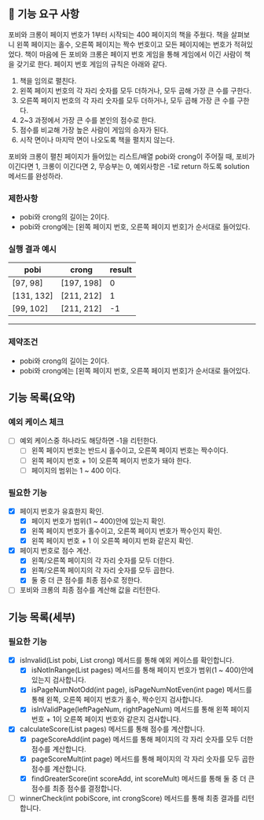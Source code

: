 ## 🚀 기능 요구 사항

포비와 크롱이 페이지 번호가 1부터 시작되는 400 페이지의 책을 주웠다. 책을 살펴보니 왼쪽 페이지는 홀수, 오른쪽 페이지는 짝수 번호이고 모든 페이지에는 번호가 적혀있었다. 책이 마음에 든 포비와 크롱은 페이지
번호 게임을 통해 게임에서 이긴 사람이 책을 갖기로 한다. 페이지 번호 게임의 규칙은 아래와 같다.

1. 책을 임의로 펼친다.
2. 왼쪽 페이지 번호의 각 자리 숫자를 모두 더하거나, 모두 곱해 가장 큰 수를 구한다.
3. 오른쪽 페이지 번호의 각 자리 숫자를 모두 더하거나, 모두 곱해 가장 큰 수를 구한다.
4. 2~3 과정에서 가장 큰 수를 본인의 점수로 한다.
5. 점수를 비교해 가장 높은 사람이 게임의 승자가 된다.
6. 시작 면이나 마지막 면이 나오도록 책을 펼치지 않는다.

포비와 크롱이 펼친 페이지가 들어있는 리스트/배열 pobi와 crong이 주어질 때, 포비가 이긴다면 1, 크롱이 이긴다면 2, 무승부는 0, 예외사항은 -1로 return 하도록 solution 메서드를 완성하라.

### 제한사항

- pobi와 crong의 길이는 2이다.
- pobi와 crong에는 [왼쪽 페이지 번호, 오른쪽 페이지 번호]가 순서대로 들어있다.

### 실행 결과 예시

| pobi | crong | result |
| --- | --- | --- |
| [97, 98] | [197, 198] | 0 |
| [131, 132] | [211, 212] | 1 |
| [99, 102] | [211, 212] | -1 |

---

### 제약조건

- pobi와 crong의 길이는 2이다.
- pobi와 crong에는 [왼쪽 페이지 번호, 오른쪽 페이지 번호]가 순서대로 들어있다.

## 기능 목록(요약)

### 예외 케이스 체크

- [ ] 예외 케이스중 하나라도 해당하면 -1을 리턴한다.
    - [ ] 왼쪽 페이지 번호는 반드시 홀수이고, 오른쪽 페이지 번호는 짝수이다.
    - [ ] 왼쪽 페이지 번호 + 1이 오른쪽 페이지 번호가 돼야 한다.
    - [ ] 페이지의 범위는 1 ~ 400 이다.

### 필요한 기능

- [x] 페이지 번호가 유효한지 확인.
    - [x] 페이지 번호가 범위(1 ~ 400)안에 있는지 확인.
    - [x] 왼쪽 페이지 번호가 홀수이고, 오른쪽 페이지 번호가 짝수인지 확인.
    - [x] 왼쪽 페이지 번호 + 1 이 오른쪽 페이지 번화 같은지 확인.
- [x] 페이지 번호로 점수 계산.
    - [x] 왼쪽/오른쪽 페이지의 각 자리 숫자를 모두 더한다.
    - [x] 왼쪽/오른쪽 페이지의 각 자리 숫자를 모두 곱한다.
    - [x] 둘 중 더 큰 점수를 최종 점수로 정한다.
- [ ] 포비와 크롱의 최종 점수를 계산해 값을 리턴한다.

## 기능 목록(세부)

### 필요한 기능

- [x] isInvalid(List pobi, List crong) 메서드를 통해 예외 케이스를 확인합니다.
    - [x] isNotInRange(List pages) 메서드를 통해 페이지 번호가 범위(1 ~ 400)안에 있는지 검사합니다.
    - [x] isPageNumNotOdd(int page), isPageNumNotEven(int page)  메서드를 통해 왼쪽, 오른쪽 페이지 번호가 홀수, 짝수인지 검사합니다.
    - [x] isInValidPage(leftPageNum, rightPageNum) 메서드를 통해 왼쪽 페이지 번호 + 1이 오른쪽 페이지 번호와 같은지 검사합니다.
- [x] calculateScore(List pages) 메서드를 통해 점수를 계산합니다.
    - [x] pageScoreAdd(int page) 메서드를 통해 페이지의 각 자리 숫자를 모두 더한 점수를 계산합니다.
    - [x] pageScoreMult(int page) 메서드를 통해 페이지의 각 자리 숫자를 모두 곱한 점수를 계산합니다.
    - [x] findGreaterScore(int scoreAdd, int scoreMult) 메서드를 통해 둘 중 더 큰 점수를 최종 점수를 결정합니다.
- [ ] winnerCheck(int pobiScore, int crongScore) 메서드를 통해 최종 결과를 리턴합니다.
